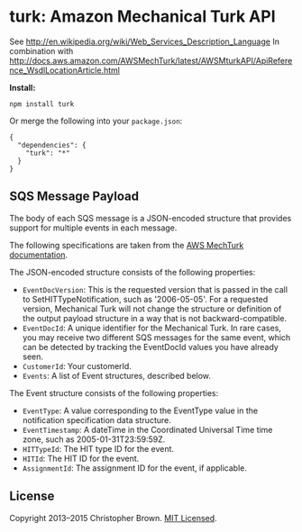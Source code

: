 # turk: Amazon Mechanical Turk API

See http://en.wikipedia.org/wiki/Web_Services_Description_Language
In combination with http://docs.aws.amazon.com/AWSMechTurk/latest/AWSMturkAPI/ApiReference_WsdlLocationArticle.html


**Install:**

    npm install turk

Or merge the following into your `package.json`:

    {
      "dependencies": {
        "turk": "*"
      }
    }


## SQS Message Payload

The body of each SQS message is a JSON-encoded structure that provides support for multiple events in each message.

The following specifications are taken from the [AWS MechTurk documentation](http://docs.aws.amazon.com/AWSMechTurk/latest/AWSMturkAPI/ApiReference_SetHITTypeNotificationOperation.html).

The JSON-encoded structure consists of the following properties:

* `EventDocVersion`: This is the requested version that is passed in the call to SetHITTypeNotification, such as '2006-05-05'. For a requested version, Mechanical Turk will not change the structure or definition of the output payload structure in a way that is not backward-compatible.
* `EventDocId`: A unique identifier for the Mechanical Turk. In rare cases, you may receive two different SQS messages for the same event, which can be detected by tracking the EventDocId values you have already seen.
* `CustomerId`: Your customerId.
* `Events`: A list of Event structures, described below.

The Event structure consists of the following properties:

* `EventType`: A value corresponding to the EventType value in the notification specification data structure.
* `EventTimestamp`: A dateTime in the Coordinated Universal Time time zone, such as 2005-01-31T23:59:59Z.
* `HITTypeId`: The HIT type ID for the event.
* `HITId`: The HIT ID for the event.
* `AssignmentId`: The assignment ID for the event, if applicable.


## License

Copyright 2013–2015 Christopher Brown. [MIT Licensed](http://chbrown.github.io/licenses/MIT/#2013-2015).
